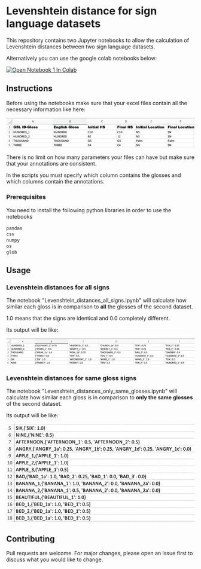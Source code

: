 # Levenshtein distance for sign language datasets

This repository contains two Jupyter notebooks to allow the calculation of Levenshtein distances between two sign language datasets.

Alternatively you can use the google colab notebooks below:

[![Open Notebook 1 In Colab](https://colab.research.google.com/assets/colab-badge.svg)](https://colab.research.google.com/drive/1OaYfsLkTOdgQ-BXaYJnmWs2H_twZKXgM?usp=sharing)

## Instructions

Before using the notebooks make sure that your excel files contain all the necessary information like here:

![Alt text](/pics/initial_file_format.png?raw=true "Title")

There is no limit on how many parameters your files can have but make sure that your annotations are consistent.

In the scripts you must specify which column contains the glosses and which columns contain the annotations.

### Prerequisites

You need to install the following python libraries in order to use the notebooks

```
pandas
csv
numpy
os
glob
```

## Usage

### Levenshtein distances for all signs
The notebook "Levenshtein_distances_all_signs.ipynb" will calculate how similar each gloss is in comparison to **all** the glosses of the second dataset. 

1.0 means that the signs are identical and 0.0 completely different. 

Its output will be like:

![Alt text](pics/all_signs_output.png?raw=true "Title")

### Levenshtein distances for same gloss signs
The notebook "Levenshtein_distances_only_same_glosses.ipynb" will calculate how similar each gloss is in comparison to **only the same glosses** of the second dataset. 

Its output will be like:

![Alt text](pics/same_glosses_output.png?raw=true "Title")

## Contributing
Pull requests are welcome. For major changes, please open an issue first to discuss what you would like to change.